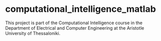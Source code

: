 # computational_intelligence_matlab
This project is part of the Computational Intelligence course in the Department of Electrical and Computer Engineering at the Aristotle University of Thessaloniki.
